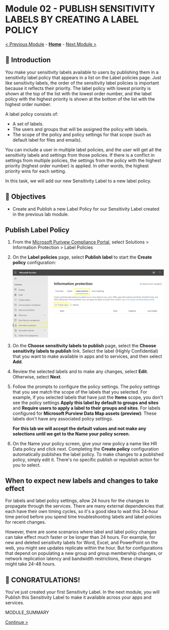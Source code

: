 # Module 02 - PUBLISH SENSITIVITY LABELS BY CREATING A LABEL POLICY

[< Previous Module](../modules.md/module01.md) - **[Home](../modules.md/module00.md)** - [Next Module >](../modules.md/module03.md)

## :loudspeaker: Introduction

You make your sensitivity labels available to users by publishing them in a sensitivity label policy that appears in a list on the Label policies page. Just like sensitivity labels, the order of the sensitivity label policies is important because it reflects their priority. The label policy with lowest priority is shown at the top of the list with the lowest order number, and the label policy with the highest priority is shown at the bottom of the list with the highest order number.

A label policy consists of:
* A set of labels.
* The users and groups that will be assigned the policy with labels.
* The scope of the policy and policy settings for that scope (such as default label for files and emails).

You can include a user in multiple label policies, and the user will get all the sensitivity labels and settings from those policies. If there is a conflict in settings from multiple policies, the settings from the policy with the highest priority (highest order number) is applied. In other words, the highest priority wins for each setting.

In this task, we will add our new Sensitivity Label to a new label policy.

<!--## :thinking: Prerequisites

* Microsoft 365 E5/A5/G5
* Microsoft 365 E5/A5/G5 Compliance
* Microsoft 365 E5/A5/G5 Information Protection, and Governance
* Office 365 E5, Enterprise Mobility + Security E5/A5/G5, and AIP Plan 2 -->

## :dart: Objectives

* Create and Publish a new Label Policy for our Sensitivity Label created in the previous lab module.

## Publish Label Policy

1. From the [Microsoft Purivew Compliance Portal](https://compliance.microsoft.com), select Solutions > Information Protection > Label Policies

2. On the **Label policies** page, select **Publish label** to start the **Create policy** configuration:

    ![image1](../images/module01/labelpolicy1.png)

3. On the **Choose sensitivity labels to publish** page, select the **Choose sensitivity labels to publish** link. Select the label (Highly Confidential) that you want to make available in apps and to services, and then select **Add**.

4. Review the selected labels and to make any changes, select **Edit**. Otherwise, select **Next**.

5. Follow the prompts to configure the policy settings.
    The policy settings that you see match the scope of the labels that you selected. For example, if you selected labels that have just the **Items** scope, you don't see the policy settings **Apply this label by default to groups and sites** and **Require users to apply a label to their groups and sites**.
    For labels configured for **Microsoft Purview Data Map assets (preview)**: These labels don't have any associated policy settings.

    **For this lab we will accept the default values and not make any selections until we get to the Name your policy screen.**

6. On the Name your policy screen, give your new policy a name like HR Data policy and click next.  Completing the **Create policy** configuration automatically publishes the label policy. To make changes to a published policy, simply edit it. There's no specific publish or republish action for you to select.

## When to expect new labels and changes to take effect

For labels and label policy settings, allow 24 hours for the changes to propagate through the services. There are many external dependencies that each have their own timing cycles, so it's a good idea to wait this 24-hour time period before you spend time troubleshooting labels and label policies for recent changes.

However, there are some scenarios where label and label policy changes can take effect much faster or be longer than 24 hours. For example, for new and deleted sensitivity labels for Word, Excel, and PowerPoint on the web, you might see updates replicate within the hour. But for configurations that depend on populating a new group and group membership changes, or network replication latency and bandwidth restrictions, these changes might take 24-48 hours.

## :tada: CONGRATULATIONS!
You've just created your first Sensitivity Label.  In the next module, you will Publish this Sensitivity Label to make it available across your apps and services.




MODULE_SUMMARY

[Continue >](../modules/module00.md)
